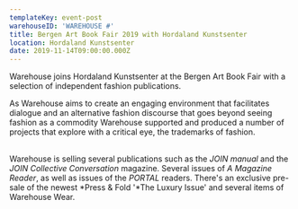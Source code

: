 ```yaml
---
templateKey: event-post
warehouseID: 'WAREHOUSE #'
title: Bergen Art Book Fair 2019 with Hordaland Kunstsenter
location: Hordaland Kunstsenter
date: 2019-11-14T09:00:00.000Z
---
```

Warehouse joins Hordaland Kunstsenter at the Bergen Art Book Fair with a selection of independent fashion publications.

As Warehouse aims to create an engaging environment that facilitates dialogue and an alternative fashion discourse that goes beyond seeing fashion as a commodity Warehouse supported and produced a number of projects that explore with a critical eye, the trademarks of fashion. 

\
Warehouse is selling several publications such as the *JOIN manual* and the *JOIN Collective Conversation* magazine. Several issues of *A Magazine Reader*, as well as issues of the *PORTAL* readers. There's an exclusive pre-sale of the newest *Press & Fold '*The Luxury Issue' and several items of Warehouse Wear.
